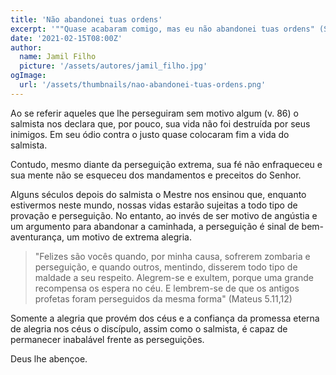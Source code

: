 ```yaml
---
title: 'Não abandonei tuas ordens'
excerpt: '""Quase acabaram comigo, mas eu não abandonei tuas ordens" (Salmo 119.87)'
date: '2021-02-15T08:00Z'
author:
  name: Jamil Filho
  picture: '/assets/autores/jamil_filho.jpg'
ogImage:
  url: '/assets/thumbnails/nao-abandonei-tuas-ordens.png'
---
```


Ao se referir aqueles que lhe perseguiram sem motivo algum (v. 86) o salmista nos declara que, por pouco, sua vida não foi destruída por seus inimigos. Em seu ódio contra o justo quase colocaram fim a vida do salmista.

Contudo, mesmo diante da perseguição extrema, sua fé não enfraqueceu e sua mente não se esqueceu dos mandamentos e preceitos do Senhor.

Alguns séculos depois do salmista o Mestre nos ensinou que, enquanto estivermos neste mundo, nossas vidas estarão sujeitas a todo tipo de provação e perseguição. No entanto, ao invés de ser motivo de angústia e um argumento para abandonar a caminhada, a perseguição é sinal de bem-aventurança, um motivo de extrema alegria.

>  "Felizes são vocês quando, por minha causa, sofrerem zombaria e perseguição, e quando outros, mentindo, disserem todo tipo de maldade a seu respeito. Alegrem-se e exultem, porque uma grande recompensa os espera no céu. E lembrem-se de que os antigos profetas foram perseguidos da mesma forma" (Mateus 5.11,12)

Somente a alegria que provém dos céus e a confiança da promessa eterna de alegria nos céus o discípulo, assim como o salmista, é capaz de permanecer inabalável frente as perseguições.

Deus lhe abençoe.